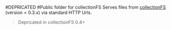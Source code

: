 #DEPRICATED
#Public folder for collectionFS
Serves files from [collectionFS](https://github.com/raix/Meteor-CollectionFS) (version < 0.3.x)  via standard HTTP Urls.

> Depricated in collectionFS 0.4+ 
